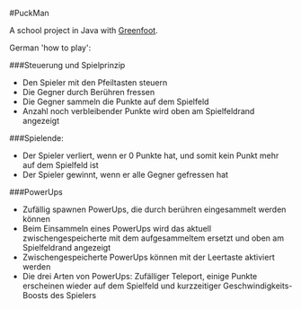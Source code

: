 #PuckMan

A school project in Java with [Greenfoot](www.greenfoot.org).

German 'how to play':

###Steuerung und Spielprinzip
- Den Spieler mit den Pfeiltasten steuern
- Die Gegner durch Berühren fressen
- Die Gegner sammeln die Punkte auf dem Spielfeld
- Anzahl noch verbleibender Punkte wird oben am Spielfeldrand angezeigt

###Spielende:
- Der Spieler verliert, wenn er 0 Punkte hat, und somit kein Punkt mehr auf dem Spielfeld ist
- Der Spieler gewinnt, wenn er alle Gegner gefressen hat

###PowerUps
- Zufällig spawnen PowerUps, die durch berühren eingesammelt werden können
- Beim Einsammeln eines PowerUps wird das aktuell zwischengespeicherte mit dem aufgesammeltem ersetzt und oben am Spielfeldrand angezeigt
- Zwischengespeicherte PowerUps können mit der Leertaste aktiviert werden
- Die drei Arten von PowerUps: Zufälliger Teleport, einige Punkte erscheinen wieder auf dem Spielfeld und kurzzeitiger Geschwindigkeits-Boosts des Spielers

